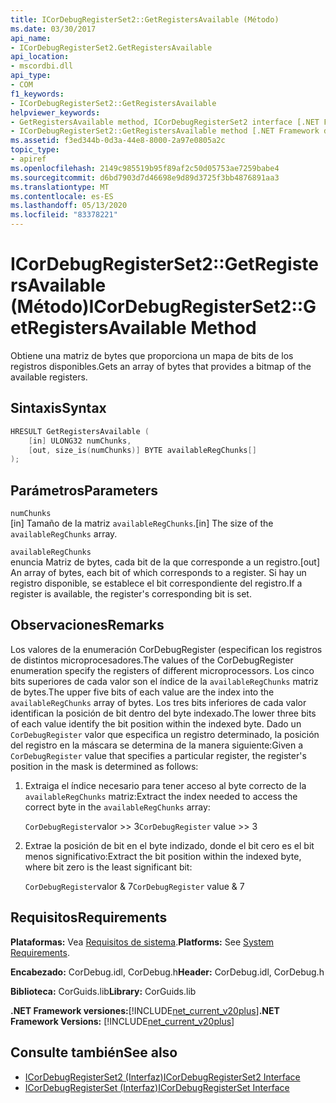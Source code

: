 ```yaml
---
title: ICorDebugRegisterSet2::GetRegistersAvailable (Método)
ms.date: 03/30/2017
api_name:
- ICorDebugRegisterSet2.GetRegistersAvailable
api_location:
- mscordbi.dll
api_type:
- COM
f1_keywords:
- ICorDebugRegisterSet2::GetRegistersAvailable
helpviewer_keywords:
- GetRegistersAvailable method, ICorDebugRegisterSet2 interface [.NET Framework debugging]
- ICorDebugRegisterSet2::GetRegistersAvailable method [.NET Framework debugging]
ms.assetid: f3ed344b-0d3a-44e8-8000-2a97e0805a2c
topic_type:
- apiref
ms.openlocfilehash: 2149c985519b95f89af2c50d05753ae7259babe4
ms.sourcegitcommit: d6bd7903d7d46698e9d89d3725f3bb4876891aa3
ms.translationtype: MT
ms.contentlocale: es-ES
ms.lasthandoff: 05/13/2020
ms.locfileid: "83378221"
---
```

# <a name="icordebugregisterset2getregistersavailable-method"></a><span data-ttu-id="b6bce-102">ICorDebugRegisterSet2::GetRegistersAvailable (Método)</span><span class="sxs-lookup"><span data-stu-id="b6bce-102">ICorDebugRegisterSet2::GetRegistersAvailable Method</span></span>
<span data-ttu-id="b6bce-103">Obtiene una matriz de bytes que proporciona un mapa de bits de los registros disponibles.</span><span class="sxs-lookup"><span data-stu-id="b6bce-103">Gets an array of bytes that provides a bitmap of the available registers.</span></span>  
  
## <a name="syntax"></a><span data-ttu-id="b6bce-104">Sintaxis</span><span class="sxs-lookup"><span data-stu-id="b6bce-104">Syntax</span></span>  
  
```cpp  
HRESULT GetRegistersAvailable (  
    [in] ULONG32 numChunks,  
    [out, size_is(numChunks)] BYTE availableRegChunks[]  
);  
```  
  
## <a name="parameters"></a><span data-ttu-id="b6bce-105">Parámetros</span><span class="sxs-lookup"><span data-stu-id="b6bce-105">Parameters</span></span>  
 `numChunks`  
 <span data-ttu-id="b6bce-106">[in] Tamaño de la matriz `availableRegChunks`.</span><span class="sxs-lookup"><span data-stu-id="b6bce-106">[in] The size of the `availableRegChunks` array.</span></span>  
  
 `availableRegChunks`  
 <span data-ttu-id="b6bce-107">enuncia Matriz de bytes, cada bit de la que corresponde a un registro.</span><span class="sxs-lookup"><span data-stu-id="b6bce-107">[out] An array of bytes, each bit of which corresponds to a register.</span></span> <span data-ttu-id="b6bce-108">Si hay un registro disponible, se establece el bit correspondiente del registro.</span><span class="sxs-lookup"><span data-stu-id="b6bce-108">If a register is available, the register's corresponding bit is set.</span></span>  
  
## <a name="remarks"></a><span data-ttu-id="b6bce-109">Observaciones</span><span class="sxs-lookup"><span data-stu-id="b6bce-109">Remarks</span></span>  
 <span data-ttu-id="b6bce-110">Los valores de la enumeración CorDebugRegister (especifican los registros de distintos microprocesadores.</span><span class="sxs-lookup"><span data-stu-id="b6bce-110">The values of the CorDebugRegister enumeration specify the registers of different microprocessors.</span></span> <span data-ttu-id="b6bce-111">Los cinco bits superiores de cada valor son el índice de la `availableRegChunks` matriz de bytes.</span><span class="sxs-lookup"><span data-stu-id="b6bce-111">The upper five bits of each value are the index into the `availableRegChunks` array of bytes.</span></span> <span data-ttu-id="b6bce-112">Los tres bits inferiores de cada valor identifican la posición de bit dentro del byte indexado.</span><span class="sxs-lookup"><span data-stu-id="b6bce-112">The lower three bits of each value identify the bit position within the indexed byte.</span></span> <span data-ttu-id="b6bce-113">Dado un `CorDebugRegister` valor que especifica un registro determinado, la posición del registro en la máscara se determina de la manera siguiente:</span><span class="sxs-lookup"><span data-stu-id="b6bce-113">Given a `CorDebugRegister` value that specifies a particular register, the register's position in the mask is determined as follows:</span></span>  
  
1. <span data-ttu-id="b6bce-114">Extraiga el índice necesario para tener acceso al byte correcto de la `availableRegChunks` matriz:</span><span class="sxs-lookup"><span data-stu-id="b6bce-114">Extract the index needed to access the correct byte in the `availableRegChunks` array:</span></span>  
  
     <span data-ttu-id="b6bce-115">`CorDebugRegister`valor >> 3</span><span class="sxs-lookup"><span data-stu-id="b6bce-115">`CorDebugRegister` value >> 3</span></span>  
  
2. <span data-ttu-id="b6bce-116">Extrae la posición de bit en el byte indizado, donde el bit cero es el bit menos significativo:</span><span class="sxs-lookup"><span data-stu-id="b6bce-116">Extract the bit position within the indexed byte, where bit zero is the least significant bit:</span></span>  
  
     <span data-ttu-id="b6bce-117">`CorDebugRegister`valor & 7</span><span class="sxs-lookup"><span data-stu-id="b6bce-117">`CorDebugRegister` value & 7</span></span>  
  
## <a name="requirements"></a><span data-ttu-id="b6bce-118">Requisitos</span><span class="sxs-lookup"><span data-stu-id="b6bce-118">Requirements</span></span>  
 <span data-ttu-id="b6bce-119">**Plataformas:** Vea [Requisitos de sistema](../../get-started/system-requirements.md).</span><span class="sxs-lookup"><span data-stu-id="b6bce-119">**Platforms:** See [System Requirements](../../get-started/system-requirements.md).</span></span>  
  
 <span data-ttu-id="b6bce-120">**Encabezado:** CorDebug.idl, CorDebug.h</span><span class="sxs-lookup"><span data-stu-id="b6bce-120">**Header:** CorDebug.idl, CorDebug.h</span></span>  
  
 <span data-ttu-id="b6bce-121">**Biblioteca:** CorGuids.lib</span><span class="sxs-lookup"><span data-stu-id="b6bce-121">**Library:** CorGuids.lib</span></span>  
  
 <span data-ttu-id="b6bce-122">**.NET Framework versiones:**[!INCLUDE[net_current_v20plus](../../../../includes/net-current-v20plus-md.md)]</span><span class="sxs-lookup"><span data-stu-id="b6bce-122">**.NET Framework Versions:** [!INCLUDE[net_current_v20plus](../../../../includes/net-current-v20plus-md.md)]</span></span>  
  
## <a name="see-also"></a><span data-ttu-id="b6bce-123">Consulte también</span><span class="sxs-lookup"><span data-stu-id="b6bce-123">See also</span></span>

- [<span data-ttu-id="b6bce-124">ICorDebugRegisterSet2 (Interfaz)</span><span class="sxs-lookup"><span data-stu-id="b6bce-124">ICorDebugRegisterSet2 Interface</span></span>](icordebugregisterset2-interface.md)
- [<span data-ttu-id="b6bce-125">ICorDebugRegisterSet (Interfaz)</span><span class="sxs-lookup"><span data-stu-id="b6bce-125">ICorDebugRegisterSet Interface</span></span>](icordebugregisterset-interface.md)
